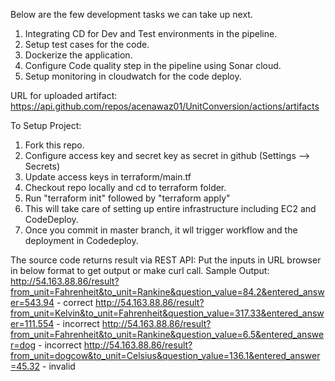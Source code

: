 Below are the few development tasks we can take up next.

1. Integrating CD for Dev and Test environments in the pipeline.
2. Setup test cases for the code.
3. Dockerize the application.
4. Configure Code quality step in the pipeline using Sonar cloud.
5. Setup monitoring in cloudwatch for the code deploy.

URL for uploaded artifact: https://api.github.com/repos/acenawaz01/UnitConversion/actions/artifacts

To Setup Project:
1. Fork this repo.
2. Configure access key and secret key as secret in github (Settings --> Secrets)
3. Update access keys in terraform/main.tf
4. Checkout repo locally and cd to terraform folder.
5. Run "terraform init" followed by "terraform apply"
6. This will take care of setting up entire infrastructure including EC2 and CodeDeploy.
7. Once you commit in master branch, it wll trigger workflow and the deployment in Codedeploy.


The source code returns result via REST API:
Put the inputs in URL browser in below format to get output or make curl call.
Sample Output:
http://54.163.88.86/result?from_unit=Fahrenheit&to_unit=Rankine&question_value=84.2&entered_answer=543.94 - correct
http://54.163.88.86/result?from_unit=Kelvin&to_unit=Fahrenheit&question_value=317.33&entered_answer=111.554 - incorrect
http://54.163.88.86/result?from_unit=Fahrenheit&to_unit=Rankine&question_value=6.5&entered_answer=dog - incorrect
http://54.163.88.86/result?from_unit=dogcow&to_unit=Celsius&question_value=136.1&entered_answer=45.32 - invalid

